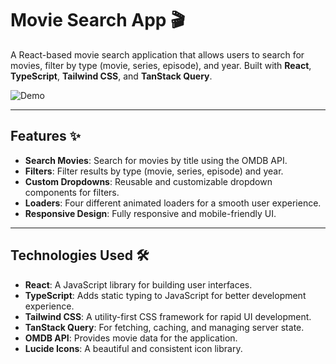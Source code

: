 # Movie Search App 🎬

A React-based movie search application that allows users to search for movies, filter by type (movie, series, episode), and year. Built with **React**, **TypeScript**, **Tailwind CSS**, and **TanStack Query**.

![Demo](https://via.placeholder.com/800x400.png?text=Movie+Search+App+Demo) <!-- Replace with an actual screenshot or GIF -->

---

## Features ✨

- **Search Movies**: Search for movies by title using the OMDB API.
- **Filters**: Filter results by type (movie, series, episode) and year.
- **Custom Dropdowns**: Reusable and customizable dropdown components for filters.
- **Loaders**: Four different animated loaders for a smooth user experience.
- **Responsive Design**: Fully responsive and mobile-friendly UI.

---

## Technologies Used 🛠️

- **React**: A JavaScript library for building user interfaces.
- **TypeScript**: Adds static typing to JavaScript for better development experience.
- **Tailwind CSS**: A utility-first CSS framework for rapid UI development.
- **TanStack Query**: For fetching, caching, and managing server state.
- **OMDB API**: Provides movie data for the application.
- **Lucide Icons**: A beautiful and consistent icon library.